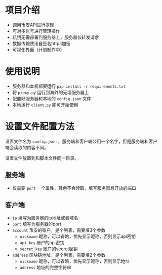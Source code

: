 # 项目介绍
- 调用币安API进行提现
- 可对多账号进行管理操作
- 私钥无需部署到服务器上，服务器仅转发请求
- 数据传输使用自签名https加密
- 可视化界面（计划制作中）

# 使用说明
- 服务器和本机都要运行 `pip install -r requirements.txt`
- 将 `proxy.py` 运行到海外的无墙服务器上
- 配置好服务器和本地的 `config.json` 文件
- 本地运行 `client.py` 即可开始使用

# 设置文件配置方法
设置文件名为 `config.json` ，服务端和客户端公用一个名字，但是服务端和客户端会读取的内容不同。

设置文件放置到和脚本文件同一目录。
## 服务端
- 仅需要 `port` 一个属性，其余不会读取，填写服务器想开放的端口
## 客户端
- `ip` 填写为服务器的ip地址或者域名
- `port` 填写为服务器的port
- `account` 币安的账户，是个列表，需要填3个参数
    - `nickname` 昵称，可以省略，优先显示昵称，否则显示api密钥
    - `api_key` 账户的api密钥
    - `secret_key` 账户的secret密钥
- `address` 区块链地址，是个列表，需要填2个参数
    - `nickname` 昵称，可以省略，优先显示昵称，否则显示地址
    - `address` 地址的完整字符串